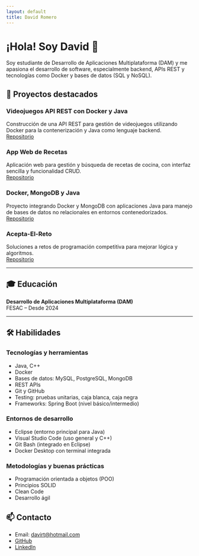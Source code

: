```yaml
---
layout: default
title: David Romero
---
```


# ¡Hola! Soy David 👋

Soy estudiante de Desarrollo de Aplicaciones Multiplataforma (DAM) y me apasiona el desarrollo de software, especialmente backend, APIs REST y tecnologías como Docker y bases de datos (SQL y NoSQL).

## 🚀 Proyectos destacados

### Videojuegos API REST con Docker y Java  
Construcción de una API REST para gestión de videojuegos utilizando Docker para la contenerización y Java como lenguaje backend.  
[Repositorio](https://github.com/tuusuario/videojuegos-api-rest-docker-java)

### App Web de Recetas  
Aplicación web para gestión y búsqueda de recetas de cocina, con interfaz sencilla y funcionalidad CRUD.  
[Repositorio](https://github.com/tuusuario/AppWeb-Receta)

### Docker, MongoDB y Java  
Proyecto integrando Docker y MongoDB con aplicaciones Java para manejo de bases de datos no relacionales en entornos contenedorizados.  
[Repositorio](https://github.com/tuusuario/Docker-MongoDB-Java)

### Acepta-El-Reto  
Soluciones a retos de programación competitiva para mejorar lógica y algoritmos.  
[Repositorio](https://github.com/tuusuario/Acepta-El-Reto)

---

## 🎓 Educación

**Desarrollo de Aplicaciones Multiplataforma (DAM)**  
FESAC – Desde 2024

---

## 🛠️ Habilidades

### Tecnologías y herramientas

- Java, C++  
- Docker  
- Bases de datos: MySQL, PostgreSQL, MongoDB  
- REST APIs  
- Git y GitHub  
- Testing: pruebas unitarias, caja blanca, caja negra  
- Frameworks: Spring Boot (nivel básico/intermedio)  

### Entornos de desarrollo

- Eclipse (entorno principal para Java)  
- Visual Studio Code (uso general y C++)  
- Git Bash (integrado en Eclipse)
- Docker Desktop con terminal integrada

### Metodologías y buenas prácticas

- Programación orientada a objetos (POO)  
- Principios SOLID  
- Clean Code  
- Desarrollo ágil  

## 📫 Contacto

- Email: davirt@hotmail.com  
- <a href="https://github.com/DavidSvq" target="_blank" rel="noopener noreferrer">GitHub</a>  
- <a href="https://linkedin.com/in/david-romero-ternero-64114a4a" target="_blank" rel="noopener noreferrer">LinkedIn</a>
